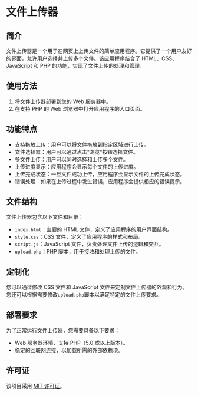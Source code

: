 # 文件上传器

## 简介

文件上传器是一个用于在网页上上传文件的简单应用程序。它提供了一个用户友好的界面，允许用户选择并上传多个文件。该应用程序结合了 HTML、CSS、JavaScript 和 PHP 的功能，实现了文件上传的处理和管理。

## 使用方法

1. 将文件上传器部署到您的 Web 服务器中。
2. 在支持 PHP 的 Web 浏览器中打开应用程序的入口页面。

## 功能特点

- 支持拖放上传：用户可以将文件拖放到指定区域进行上传。
- 文件选择器：用户可以通过点击"浏览"按钮选择文件。
- 多文件上传：用户可以同时选择和上传多个文件。
- 上传进度显示：应用程序会显示每个文件的上传进度。
- 上传完成状态：一旦文件成功上传，应用程序会显示文件的上传完成状态。
- 错误处理：如果在上传过程中发生错误，应用程序会提供相应的错误提示。

## 文件结构

文件上传器包含以下文件和目录：

- `index.html`：主要的 HTML 文件，定义了应用程序的用户界面结构。
- `style.css`：CSS 文件，定义了应用程序的样式和布局。
- `script.js`：JavaScript 文件，负责处理文件上传的逻辑和交互。
- `upload.php`：PHP 脚本，用于接收和处理上传的文件。

## 定制化

您可以通过修改 CSS 文件和 JavaScript 文件来定制文件上传器的外观和行为。您还可以根据需要修改`upload.php`脚本以满足特定的文件上传要求。

## 部署要求

为了正常运行文件上传器，您需要具备以下要求：

- Web 服务器环境，支持 PHP（5.0 或以上版本）。
- 稳定的互联网连接，以加载所需的外部依赖项。

## 许可证

该项目采用 [MIT 许可证](LICENSE)。
